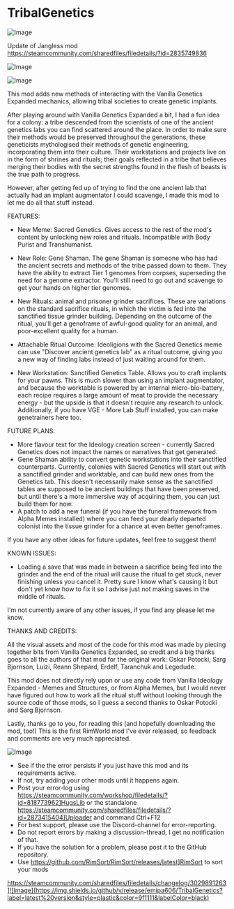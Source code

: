 # TribalGenetics

![Image](https://i.imgur.com/buuPQel.png)

Update of Jangless mod https://steamcommunity.com/sharedfiles/filedetails/?id=2835749836

![Image](https://i.imgur.com/pufA0kM.png)

	
![Image](https://i.imgur.com/Z4GOv8H.png)

This mod adds new methods of interacting with the Vanilla Genetics Expanded mechanics, allowing tribal societies to create genetic implants. 

After playing around with Vanilla Genetics Expanded a bit,  I had a fun idea for a colony: a tribe descended from the scientists of one of the ancient genetics labs you can find scattered around the place. In order to make sure their methods would be preserved throughout the generations, these geneticists mythologised their methods of genetic engineering, incorporating them into their culture. Their workstations and projects live on in the form of shrines and rituals; their goals reflected in a tribe that believes merging their bodies with the secret strengths found in the flesh of beasts is the true path to progress.

However, after getting fed up of trying to find the one ancient lab that actually had an implant augmentator I could scavenge, I made this mod to let me do all that stuff instead.


FEATURES:
- New Meme: Sacred Genetics. Gives access to the rest of the mod's content by unlocking new roles and rituals. Incompatible with Body Purist and Transhumanist.

- New Role: Gene Shaman. The gene Shaman is someone who has had the ancient secrets and methods of the tribe passed down to them. They have the ability to extract Tier 1 genomes from corpses, superseding the need for a genome extractor. You'll still need to go out and scavenge to get your hands on higher tier genomes.

- New Rituals: animal and prisoner grinder sacrifices. These are variations on the standard sacrifice rituals, in which the victim is fed into the sanctified tissue grinder building. Depending on the outcome of the ritual, you'll get a genoframe of awful-good quality for an animal, and poor-excellent quality for a human.

- Attachable Ritual Outcome: Ideoligions with the Sacred Genetics meme can use "Discover ancient genetics lab" as a ritual outcome, giving you a new way of finding labs instead of just waiting around for them.

- New Workstation: Sanctified Genetics Table. Allows you to craft implants for your pawns. This is much slower than using an implant augmentator, and because the worktable is powered by an internal micro-bio-battery, each recipe requires a large amount of meat to provide the necessary energy - but the upside is that it doesn't require any research to unlock. Additionally, if you have VGE - More Lab Stuff installed, you can make genetrainers here too.


FUTURE PLANS:
- More flavour text for the Ideology creation screen - currently Sacred Genetics does not impact the names or narratives that get generated.
- Gene Shaman ability to convert genetic workstations into their sanctified counterparts. Currently, colonies with Sacred Genetics will start out with a sanctified grinder and worktable, and can build new ones from the Genetics tab. This doesn't necessarily make sense as the sanctified tables are supposed to be ancient buildings that have been preserved, but until there's a more immersive way of acquiring them, you can just build them for now.
- A patch to add a new funeral (if you have the funeral framework from Alpha Memes installed) where you can feed your dearly departed colonist into the tissue grinder for a chance at even better genoframes.

If you have any other ideas for future updates, feel free to suggest them!

KNOWN ISSUES:
- Loading a save that was made in between a sacrifice being fed into the grinder and the end of the ritual will cause the ritual to get stuck, never finishing unless you cancel it. Pretty sure I know what's causing it but don't yet know how to fix it so I advise just not making saves in the middle of rituals.

I'm not currently aware of any other issues, if you find any please let me know.


THANKS AND CREDITS:

All the visual assets and most of the code for this mod was made by piecing together bits from Vanilla Genetics Expanded, so credit and a big thanks goes to all the authors of that mod for the original work: Oskar Potocki, Sarg Bjornson, Luizi, Reann Shepard, Erdelf, Taranchuk and Legodude.

This mod does not directly rely upon or use any code from Vanilla Ideology Expanded - Memes and Structures, or from Alpha Memes, but I would never have figured out how to work all the ritual stuff without looking through the source code of those mods, so I guess a second thanks to Oskar Potocki and Sarg Bjornson.

Lastly, thanks go to you, for reading this (and hopefully downloading the mod, too!) This is the first RimWorld mod I've ever released, so feedback and comments are very much appreciated.

![Image](https://i.imgur.com/PwoNOj4.png)



-  See if the the error persists if you just have this mod and its requirements active.
-  If not, try adding your other mods until it happens again.
-  Post your error-log using https://steamcommunity.com/workshop/filedetails/?id=818773962]HugsLib or the standalone https://steamcommunity.com/sharedfiles/filedetails/?id=2873415404]Uploader and command Ctrl+F12
-  For best support, please use the Discord-channel for error-reporting.
-  Do not report errors by making a discussion-thread, I get no notification of that.
-  If you have the solution for a problem, please post it to the GitHub repository.
-  Use https://github.com/RimSort/RimSort/releases/latest]RimSort to sort your mods



https://steamcommunity.com/sharedfiles/filedetails/changelog/3029891263]![Image](https://img.shields.io/github/v/release/emipa606/TribalGenetics?label=latest%20version&style=plastic&color=9f1111&labelColor=black)

